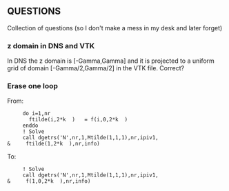 ## QUESTIONS
Collection of questions (so I don't make a mess in my desk and later forget)

### z domain in DNS and VTK
In DNS the z domain is [-Gamma,Gamma] and it is projected to a uniform grid of
domain [-Gamma/2,Gamma/2] in the VTK file. Correct?

### Erase one loop
From:
```
     do i=1,nr
       ftilde(i,2*k  )   = f(i,0,2*k  )
     enddo
     ! Solve
     call dgetrs('N',nr,1,Mtilde(1,1,1),nr,ipiv1,
&     ftilde(1,2*k  ),nr,info)
```
To:
```
     ! Solve
     call dgetrs('N',nr,1,Mtilde(1,1,1),nr,ipiv1,
&     f(1,0,2*k  ),nr,info)
```